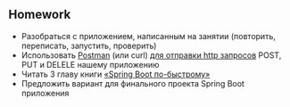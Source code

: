 ## Homework

- Разобраться с приложением, написанным на занятии (повторить, переписать, запустить, проверить)
- Использовать [Postman](https://www.postman.com/) (или curl) [для отправки http запросов](https://timeweb.com/ru/community/articles/kak-polzovatsya-postman) POST, PUT и DELELE нашему приложению
- Читать 3 главу книги [«Spring Boot по-быстрому»](https://habr.com/ru/companies/piter/articles/668616/)
- Предложить вариант для финального проекта Spring Boot приложения